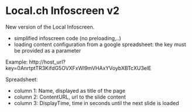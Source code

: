 Local.ch Infoscreen v2
==================

New version of the Local Infoscreen.

- simplified infoscreen code (no preloading,..)
- loading content configuration from a google spreadsheet: the key must be provided as a parameter

Example:
http://host_url?key=0AnrtptTR3KifdG5OVXFxWl9mVHAxYVoybXBTcXU3elE

Spreadsheet:
- column 1: Name, displayed as title of the page
- column 2: ContentURL, url to the slide content
- column 3: DisplayTime, time in seconds until the next slide is loaded
